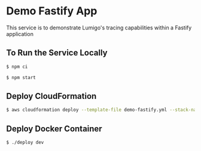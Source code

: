 # Demo Fastify App

This service is to demonstrate Lumigo's tracing capabilities within a Fastify application

## To Run the Service Locally

```bash
$ npm ci

$ npm start
```

## Deploy CloudFormation

```bash
$ aws cloudformation deploy --template-file demo-fastify.yml --stack-name demo-fastify --parameter-overrides stage=dev --capabilities CAPABILITY_NAMED_IAM
```

## Deploy Docker Container

```bash
$ ./deploy dev
```